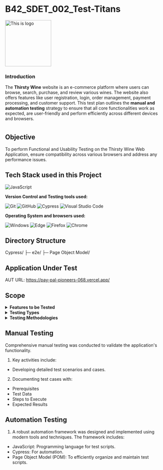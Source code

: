 # B42_SDET_002_Test-Titans
<img src="https://pay-pal-pioneers-068.vercel.app/assets/winebottle-OpP6Lr1L.png" alt="This is logo" width="150" style="justify-content:center; aligh-items:center;">

### Introduction
The **Thirsty Wine** website is an e-commerce platform where users can browse, search, purchase, and review various wines. The website also offers features like user registration, login, order management, payment processing, and customer support. This test plan outlines the **manual and automation testing** strategy to ensure that all core functionalities work as expected, are user-friendly and perform efficiently across different devices and browsers.
#
## Objective

To perform Functional and Usability Testing on the Thirsty Wine Web Application, ensure compatibility across various browsers and address any performance issues.

## Tech Stack used in this Project

<img alt="JavaScript" src="https://img.shields.io/badge/JavaScript-F7DF1E?logo=javascript&logoColor=white&style=flat" />

**Version Control and Testing tools used:**

<img alt="Git" src="https://img.shields.io/badge/Git-F05032?logo=git&logoColor=white&style=flat" />
<img alt="GitHub" src="https://img.shields.io/badge/GitHub-181717?logo=github&logoColor=white&style=flat" />
<img alt="Cypress" src="https://img.shields.io/badge/Cypress-17202C?logo=cypress&logoColor=white&style=flat" />
<img alt="Visual Studio Code" src="https://img.shields.io/badge/Visual%20Studio%20Code-007ACC?logo=visual-studio-code&logoColor=white&style=flat" />

**Operating System and browsers used:**

<img alt="Windows" src="https://img.shields.io/badge/Windows-00ADEF?logo=windows&logoColor=white&style=flat" />
<img alt="Edge" src="https://img.shields.io/badge/Edge-5C2D91?logo=microsoft-edge&logoColor=white&style=flat" />
<img alt="Firefox" src="https://img.shields.io/badge/Firefox-FF9500?logo=firefox-browser&logoColor=white&style=flat" />
<img alt="Chrome" src="https://img.shields.io/badge/Chrome-4285F4?logo=google-chrome&logoColor=white&style=flat" />

## Directory Structure
Cypress/
├─ e2e/
├─ Page Object Model/


## Application Under Test 

AUT URL: https://pay-pal-pioneers-068.vercel.app/

## Scope 
<details>
<summary><strong>Features to be Tested</strong></summary>

- Sign up
- Login
- Add to cart
- Wish list
- Order
- Product information
- Size
- Logout

</details>

<details>
<summary><strong>Testing Types</strong></summary>

- Functional Testing
- Usability Testing
- Compatibility Testing

</details>

<details>
<summary><strong>Testing Methodologies</strong></summary>

- Black-box Testing
- Exploratory Testing
- Integration Testing
- End-to-End Testing

</details>

## Manual Testing 
Comprehensive manual testing was conducted to validate the application's functionality.
1. Key activities include:
- Developing detailed test scenarios and cases.
2. Documenting test cases with:
- Prerequisites
- Test Data
- Steps to Execute
- Expected Results

## Automation Testing
1. A robust automation framework was designed and implemented using modern tools and techniques.
The framework includes:
- JavaScript: Programming language for test scripts.
- Cypress: For automation.
- Page Object Model (POM): To efficiently organize and maintain test scripts.

